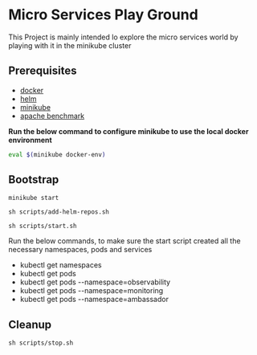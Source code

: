 # Micro Services Play Ground
This Project is mainly intended lo explore the micro services world by playing with it in the minikube cluster

## Prerequisites
* [docker](https://docs.docker.com/docker-for-mac/install/)
* [helm](https://helm.sh/docs/intro/install/)
* [minikube](https://kubernetes.io/docs/tasks/tools/install-minikube/)
* [apache benchmark](https://httpd.apache.org/docs/2.4/programs/ab.html)


**Run the below command to configure minikube to use the local docker environment**
```sh
eval $(minikube docker-env)
```

## Bootstrap

```
minikube start
```

```
sh scripts/add-helm-repos.sh
```

```
sh scripts/start.sh
```

Run the below commands, to make sure the start script created all the necessary namespaces, pods and services
  * kubectl get namespaces
  * kubectl get pods
  * kubectl get pods --namespace=observability
  * kubectl get pods --namespace=monitoring
  * kubectl get pods --namespace=ambassador

## Cleanup

```
sh scripts/stop.sh
```
